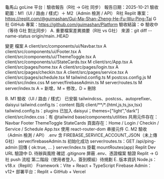 龜馬山 goLine 平台｜驗收報告（R社 → G社 同步）
報告日期：2025-10-21
驗收範圍：M1（UI / 路由 / 樣式）＋ M2（Admin 檢測 / API）
R社 Replit 專案：https://replit.com/@guimashan/Gui-Ma-Shan-Zheng-He-Fu-Wu-Ping-Tai
G社 GitHub 專案：https://github.com/guimashan/Platform
驗收結論：⚙️ 驗收中（等待 G社 對比同步）
A. 重要檔案差異摘要（R社 vs G社）
來源：git diff --name-status origin/main..HEAD

變更	檔案
A	client/src/components/ui/Navbar.tsx
A	client/src/components/ui/Footer.tsx
A	client/src/components/ui/ThemeToggle.tsx
A	client/src/components/ui/StateCards.tsx
M	client/src/App.tsx
A	client/src/pages/home.tsx
A	client/src/pages/login.tsx
A	client/src/pages/checkin.tsx
A	client/src/pages/service.tsx
A	client/src/pages/schedule.tsx
M	tailwind.config.ts
M	postcss.config.js
M	client/src/index.css
M	server/firebaseAdmin.ts
M	server/routes.ts
M	server/index.ts
A = 新增，M = 修改，D = 刪除

B. M1 驗收（UI / 路由 / 樣式）
 已安裝 tailwindcss、postcss、autoprefixer、daisyui
 tailwind.config.ts：content 指向 client/**/*.{html,js,ts,jsx,tsx}
 tailwind.config.ts：plugins 已加入 daisyui；themes=["light","dark"]
 client/src/index.css：有 @tailwind base/components/utilities
 共用元件存在：
 Navbar
 Footer
 ThemeToggle
 StateCards
 頁面存在：Home / Login / Checkin / Service / Schedule
 App.tsx 使用 react-router-dom 串接元件
C. M2 驗收（Admin 檢測 / API）
 .env 含 FIREBASE_SERVICE_ACCOUNT_JSON（未上傳 G社）
 server/firebaseAdmin.ts 初始化成功
 server/routes.ts：GET /api/ping-admin 回傳 { ok:true, ... }
 server/index.ts 掛載 mountRoutes(app)
 Replit Dev URL 驗證中
D. 待辦與風險
 確認 .gitignore 屏蔽 .env、憑證檔案
 驗證 Replit → G社 push 流程
 第二階段（使用者登入、簽到模組）待規劃
E. 版本資訊
Node.js：v18.x（Replit）
Framework：Vite + React + TypeScript
Firebase Admin：v12+
部署平台：Replit + GitHub + Vercel